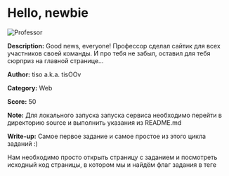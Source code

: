 # Hello, newbie 

![Professor](https://trello-attachments.s3.amazonaws.com/57e50abe9d8488ae13f33d8c/5a0412e6a4eddc571ebadc30/7ededbe23b9abf21280118c7f8007c0b/jvHn12o.jpg)

**Description:** Good news, everyone! Профессор сделал сайтик для всех участников своей команды. И про тебя не забыл, оставил для тебя сюрприз на главной странице...

**Author:** tiso a.k.a. tisOOv

**Category:** Web

**Score:** 50

**Note:** Для локального запуска запуска сервиса необходимо перейти в директорию source и выполнить указания из README.md

**Write-up:** Самое первое задание и самое простое из этого цикла заданий :)

Нам необходимо просто открыть страницу с заданием и посмотреть исходный код страницы, в котором мы и найдём флаг задания в теге <title>:

```html
<title>Welcome here guys!!!!!!!!!!!!!!!!!!!!!!!!!!!!!!!!!!!!!!!!!!!!!!!!!!!!!!!ITF{F1rstBloooooo000d}</title>
```

Флаг - ```ITF{F1rstBloooooo000d}```

**P.S.** Если честно, то стоит заглядывать в исходный код HTML-страницы всегда, иногда там можно найти что-то интересное: сломанный php-код, попавшие в продакшн-ошибки (из-за неотключенного debug-режима), любопытные комментарии, любопытный код, интересные directory со статикой и т.п. Вывод: исходный код страницы стоит проверять всегда. И не только на CTF! :)